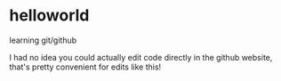 # helloworld
learning git/github

I had no idea you could actually edit code directly in the github website, that's pretty convenient for edits like this!
